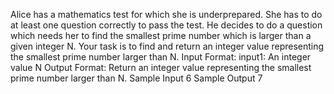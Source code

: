 Alice has a mathematics test for which she is underprepared. She has to do at least one 
question correctly to pass the test. He decides to do a question which needs her to find the 
smallest prime number which is larger than a given integer N. Your task is to find and return 
an integer value representing the smallest prime number larger than N. 
Input Format: 
input1: An integer value N 
Output Format:
Return an integer value representing the smallest prime number larger than N. 
Sample Input
6 
Sample Output
7
